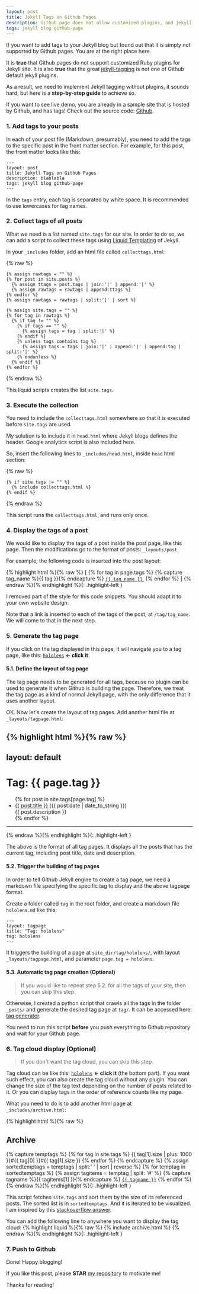 ```yaml
---
layout: post
title: Jekyll Tags on Github Pages
description: Github page does not allow customized plugins, and jekyll-tagging is not one of the supported GEMs of Github pages. It needs some effort to add tag support your Jekyll blog hosted by Github page. This blog shows you how to do this step by step.
tags: jekyll blog github-page
---
```



<style>
.highlight-left {margin-left: 0}
</style>


If you want to add tags to your Jekyll blog but found out that it is simply not supported by Github pages. You are at the right place here.

It is **true** that Github pages do not support customized Ruby plugins for Jekyll site. It is also **true** that the great [jekyll-tagging](https://github.com/pattex/jekyll-tagging) is not one of Github default jekyll plugins.

As a result, we need to implement Jekyll tagging without plugins, it sounds hard, but here is a **step-by-step guide** to achieve so.

If you want to see live demo, you are already in a sample site that is hosted by Github, and has tags! Check out the source code: [Github](https://github.com/qian256/qian256.github.io/).

### 1. Add tags to your posts

In each of your post file (Markdown, presumably), you need to add the tags to the specific post in the front matter section. For example, for this post, the front matter looks like this:

```
---
layout: post
title: Jekyll Tags on Github Pages
description: blablabla
tags: jekyll blog github-page
---
```

In the `tags` entry, each tag is separated by white space. It is recommended to use lowercases for tag names.

### 2. Collect tags of all posts

What we need is a list named `site.tags` for our site. In order to do so, we can add a script to collect these tags using [Liquid Templating](https://jekyllrb.com/docs/templates/) of Jekyll.

In your `_includes` folder, add an html file called `collecttags.html`:

{% raw %}
```liquid
{% assign rawtags = "" %}
{% for post in site.posts %}
  {% assign ttags = post.tags | join:'|' | append:'|' %}
  {% assign rawtags = rawtags | append:ttags %}
{% endfor %}
{% assign rawtags = rawtags | split:'|' | sort %}

{% assign site.tags = "" %}
{% for tag in rawtags %}
  {% if tag != "" %}
    {% if tags == "" %}
      {% assign tags = tag | split:'|' %}
    {% endif %}
    {% unless tags contains tag %}
      {% assign tags = tags | join:'|' | append:'|' | append:tag | split:'|' %}
    {% endunless %}
  {% endif %}
{% endfor %}
```
{% endraw %}

This liquid scripts creates the list `site.tags`.

### 3. Execute the collection

You need to include the `collecttags.html` somewhere so that it is executed before `site.tags` are used.

My solution is to include it in `head.html` where Jekyll blogs defines the header. Google analytics script is also included here.

So, insert the following lines to `_includes/head.html`, inside `head` html section:

{% raw %}
```liquid
{% if site.tags != "" %}
  {% include collecttags.html %}
{% endif %}
```
{% endraw %}

This script runs the `collecttags.html`, and runs only once.

### 4. Display the tags of a post

We would like to display the tags of a post inside the post page, like this page. Then the modifications go to the format of posts: `_layouts/post`.

For example, the following code is inserted into the post layout:

{% highlight html %}{% raw %}
<span>[
  {% for tag in page.tags %}
    {% capture tag_name %}{{ tag }}{% endcapture %}
    <a href="/tag/{{ tag_name }}"><code class="highligher-rouge"><nobr>{{ tag_name }}</nobr></code>&nbsp;</a>
  {% endfor %}
]</span>
{% endraw %}{% endhighlight %}{: .highlight-left }

I removed part of the style for this code snippets. You should adapt it to your own website design.

Note that a link is inserted to each of the tags of the post, at `/tag/tag_name`. We will come to that in the next step.

### 5. Generate the tag page

If you click on the tag displayed in this page, it will navigate you to a tag page, like this: <a class="no-underline" href="http://longqian.me/tag/hololens/"><code class="highligher-rouge"><nobr>hololens</nobr></code></a> **<- click it**.

#### 5.1. Define the layout of tag page

The tag page needs to be generated for all tags, because no plugin can be used to generate it when Github is building the page. Therefore, we treat the tag page as a kind of normal Jekyll page, with the only difference that it uses another layout.

OK. Now let's create the layout of tag pages. Add another html file at `_layouts/tagpage.html`:

{% highlight html %}{% raw %}
---
layout: default
---
<div class="post">
<h1>Tag: {{ page.tag }}</h1>
<ul>
{% for post in site.tags[page.tag] %}
  <li><a href="{{ post.url }}">{{ post.title }}</a> ({{ post.date | date_to_string }})<br>
    {{ post.description }}
  </li>
{% endfor %}
</ul>
</div>
<hr>
{% endraw %}{% endhighlight %}{: .highlight-left }

The above is the format of all tag pages. It displays all the posts that has the current tag, including post title, date and description.

#### 5.2. Trigger the building of tag pages

In order to tell Github Jekyll engine to create a tag page, we need a markdown file specifying the specific tag to display and the above tagpage format.

Create a folder called `tag` in the root folder, and create a markdown file `hololens.md` like this:

```
---
layout: tagpage
title: "Tag: hololens"
tag: hololens
---
```

It triggers the building of a page at `site_dir/tag/hololens/`, with layout `_layouts/tagpage.html`, and parameter `page.tag = hololens`.

#### 5.3. Automatic tag page creation (Optional)

> If you would like to repeat step 5.2. for all the tags of your site, then you can skip this step.

Otherwise, I created a python script that crawls all the tags in the folder `_posts/` and generate the desired tag page at `tag/`. It can be accessed here: [tag generater](https://github.com/qian256/qian256.github.io/blob/master/tag_generator.py).

You need to run this script **before** you push everything to Github repository and wait for your Github page.

### 6. Tag cloud display (Optional)

> If you don't want the tag cloud, you can skip this step.

Tag cloud can be like this: <a class="no-underline" href="http://longqian.me/tag/hololens/"><code class="highligher-rouge"><nobr>hololens</nobr></code></a> **<- click it** (the bottom part). If you want such effect, you can also create the tag cloud without any plugin. You can change the size of the tag text depending on the number of posts related to it. Or you can display tags in the order of reference counts like my page.

What you need to do is to add another html page at `_includes/archive.html`:

{% highlight html %}{% raw %}
<h2>Archive</h2>
{% capture temptags %}
  {% for tag in site.tags %}
    {{ tag[1].size | plus: 1000 }}#{{ tag[0] }}#{{ tag[1].size }}
  {% endfor %}
{% endcapture %}
{% assign sortedtemptags = temptags | split:' ' | sort | reverse %}
{% for temptag in sortedtemptags %}
  {% assign tagitems = temptag | split: '#' %}
  {% capture tagname %}{{ tagitems[1] }}{% endcapture %}
  <a href="/tag/{{ tagname }}"><code class="highligher-rouge"><nobr>{{ tagname }}</nobr></code></a>
{% endfor %}
{% endraw %}{% endhighlight %}{: .highlight-left }

This script fetches `site.tags` and sort them by the size of its referenced posts. The sorted list is in `sortedtemptags`. And it is iterated to be visualized. I am inspired by this [stackoverflow answer](http://stackoverflow.com/questions/13025281/how-to-get-a-sorted-tags-list-in-jekyll).

You can add the following line to anywhere you want to display the tag cloud:
{% highlight liquid %}{% raw %}
{% include archive.html %}
{% endraw %}{% endhighlight %}{: .highlight-left }


### 7. Push to Github

Done! Happy blogging!

If you like this post, please **STAR** [my repository](https://github.com/qian256/qian256.github.io) to motivate me!

Thanks for reading!  <i class="em em-lq"></i>

